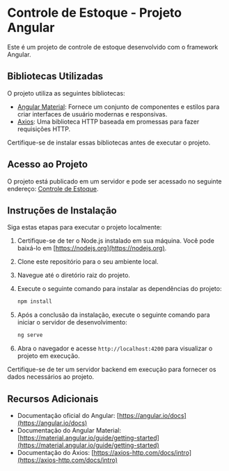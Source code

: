 # Controle de Estoque - Projeto Angular

Este é um projeto de controle de estoque desenvolvido com o framework Angular.

## Bibliotecas Utilizadas

O projeto utiliza as seguintes bibliotecas:

- [Angular Material](https://material.angular.io/): Fornece um conjunto de componentes e estilos para criar interfaces de usuário modernas e responsivas.
- [Axios](https://axios-http.com/): Uma biblioteca HTTP baseada em promessas para fazer requisições HTTP.

Certifique-se de instalar essas bibliotecas antes de executar o projeto.

## Acesso ao Projeto

O projeto está publicado em um servidor e pode ser acessado no seguinte endereço: [Controle de Estoque](http://appestoquesergio-001-site1.dtempurl.com/home/login).

## Instruções de Instalação

Siga estas etapas para executar o projeto localmente:

1. Certifique-se de ter o Node.js instalado em sua máquina. Você pode baixá-lo em [https://nodejs.org](https://nodejs.org).
2. Clone este repositório para o seu ambiente local.
3. Navegue até o diretório raiz do projeto.
4. Execute o seguinte comando para instalar as dependências do projeto:

   ```bash
   npm install
   ```

5. Após a conclusão da instalação, execute o seguinte comando para iniciar o servidor de desenvolvimento:

   ```bash
   ng serve
   ```

6. Abra o navegador e acesse `http://localhost:4200` para visualizar o projeto em execução.

Certifique-se de ter um servidor backend em execução para fornecer os dados necessários ao projeto.

## Recursos Adicionais

- Documentação oficial do Angular: [https://angular.io/docs](https://angular.io/docs)
- Documentação do Angular Material: [https://material.angular.io/guide/getting-started](https://material.angular.io/guide/getting-started)
- Documentação do Axios: [https://axios-http.com/docs/intro](https://axios-http.com/docs/intro)


